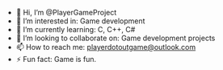 - 👋 Hi, I’m @PlayerGameProject
- 👀 I’m interested in: Game development
- 🌱 I’m currently learning: C, C++, C#
- 💞️ I’m looking to collaborate on: Game development projects
- 📫 How to reach me: playerdotoutgame@outlook.com
- ⚡ Fun fact: Game is fun.

<!---
PlayerGameProject/PlayerGameProject is a ✨ special ✨ repository because its `README.md` (this file) appears on your GitHub profile.
You can click the Preview link to take a look at your changes.
--->

